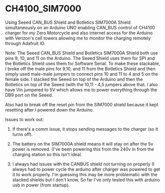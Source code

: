 # CH4100_SIM7000
Using Seeed CAN_BUS Shield and Botletics SIM7000A Shield simultaneously on an Arduino UNO enabling CAN_BUS control of CH4100 charger
for my Zero Motorcycle and also internet access for the Arduino with Verizon's cell towers allowing me to monitor the charging
remotely through Adafruit IO.

Note: The Seeed CAN_BUS Shield and Botletics SIM7000A Shield both use pins 9, 10, and 11 on the Arduino.  The Seeed Shield uses them
for SPI and the Botletics Shield uses them for Software Serial.  To make these stackable, I broke off the male pins for 9,10, and 11
from the Botletics Shield and then simply used male-male jumpers to connect pins 10 and 11 to 4 and 5 on the female side.  I stacked
the Seeed on top of the Arduino and then the Botletics on top of the Seeed (with the 10,11 - 4,5 jumpers above that.  I also have
Vin jumpered to 5V which allows me to power everything through the DB9 port on the Seeed.

Also had to break off the reset pin from the SIM7000 shield because it kept resetting after I powered down the Arduino.

Issues to work out:
1. If there's a comm issue, it stops sending messages to the charger (so it turns off).

2. The battery on the SIM7000A shield means it will stay on after the 5v power is removed. (I've been powering this from the 240v in from
the charging station so this isn't ideal.

3. I always had issues with the CANBUS shield not turning on properly (I always had to power cycle the arduino after charger was powered
to get it to work properly. I'm guessing this may be more problematic with the stacked shields but I don't know.  So far I've only tested
this with arduino usb in power (from startup).
